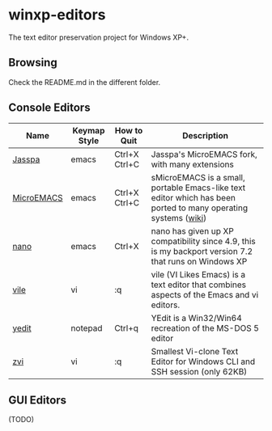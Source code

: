 # winxp-editors

The text editor preservation project for Windows XP+.

## Browsing

Check the README.md in the different folder.

## Console Editors

| Name | Keymap Style | How to Quit | Description | 
|-|-|-|-|
| [Jasspa](jasspa) | emacs | Ctrl+X Ctrl+C | Jasspa's MicroEMACS fork, with many extensions |
| [MicroEMACS](memacs) | emacs | Ctrl+X Ctrl+C | sMicroEMACS is a small, portable Emacs-like text editor which has been ported to many operating systems ([wiki](https://en.wikipedia.org/wiki/MicroEMACS)) 
| [nano](nano) | emacs | Ctrl+X | nano has given up XP compatibility since 4.9, this is my backport version 7.2 that runs on Windows XP |
| [vile](vile) | vi | :q | vile (VI Likes Emacs) is a text editor that combines aspects of the Emacs and vi editors. |
| [yedit](yedit) | notepad | Ctrl+q | YEdit is a Win32/Win64 recreation of the MS-DOS 5 editor |
| [zvi](zvi) | vi | :q | Smallest Vi-clone Text Editor for Windows CLI and SSH session (only 62KB) |

## GUI Editors

(TODO)

